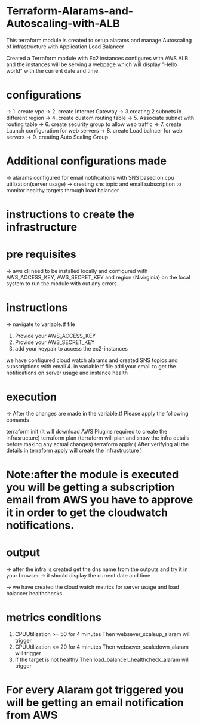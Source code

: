 # Terraform-Alarams-and-Autoscaling-with-ALB
This terraform module is created to setup alarams and manage Autoscaling of infrastructure with Application Load Balancer

Created a Terraform module with Ec2 instances configures with AWS ALB and the instances will be serving a webpage which will display "Hello world" with the current date and time.

# configurations
-> 1. create vpc
-> 2. create Internet Gateway
-> 3.creating 2 subnets in different region
-> 4. create custom routing table
-> 5. Associate subnet with routing table
-> 6. create security group to allow web traffic
-> 7. create Launch configuration for web servers
-> 8. create Load balncer for web servers
-> 9. creating Auto Scaling Group

# Additional configurations made
-> alarams configured for email notifications with SNS based on cpu utilization(server usage)
-> creating sns topic and email subscription to monitor healthy targets through load balancer

# instructions to create the infrastructure
  
  # pre requisites
  -> aws cli need to  be installed locally and configured with AWS_ACCESS_KEY, AWS_SECRET_KEY and region (N.virginia) on the local system to run the module with out any errors.

# instructions
-> navigate to variable.tf file 
   1. Provide your AWS_ACCESS_KEY
   2. Provide your AWS_SECRET_KEY
   3. add your keypair to access the ec2-instances

we have configured cloud watch alarams and created SNS topics and subscriptions with email
   4. in variable.tf file add your email to get the notifications on server usage and instance health 

# execution
-> After the changes are made in the variable.tf  Please apply the following comands

terraform init    (it will download AWS Plugins required to create the infrasructure)
terraform plan    (terraform will plan and show the infra details before making any actual changes)
terraform apply   ( After verifying all the details in terraform apply will create the infrastructure )

# Note:after the module is executed you will be getting a subscription email from AWS you have to approve it in order  to get the cloudwatch notifications.

# output
-> after the infra is created get the dns name from the outputs and try it in your browser
   -> it should display the current date and time
   
-> we have created the cloud watch metrics for server usage and load balancer healthchecks
  
  # metrics conditions
  1. CPUUtilization >= 50 for 4 minutes   Then   websever_scaleup_alaram will trigger 
  2. CPUUtilization <= 20 for 4 minutes   Then   websever_scaledown_alaram will trigger
  3. if the target is not healthy         Then   load_balancer_healthcheck_alaram will trigger


# For every Alaram got triggered you will be getting an email notification from AWS
